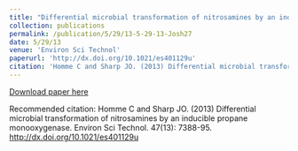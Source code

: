 ```yaml
---
title: "Differential microbial transformation of nitrosamines by an inducible propane monooxygenase"
collection: publications
permalink: /publication/5/29/13-5-29-13-Josh27
date: 5/29/13
venue: 'Environ Sci Technol'
paperurl: 'http://dx.doi.org/10.1021/es401129u'
citation: 'Homme C and Sharp JO. (2013) Differential microbial transformation of nitrosamines by an inducible propane monooxygenase. Environ Sci Technol. 47(13): 7388-95. http://dx.doi.org/10.1021/es401129u'
---
```


<a href='http://dx.doi.org/10.1021/es401129u'>Download paper here</a>

Recommended citation: Homme C and Sharp JO. (2013) Differential microbial transformation of nitrosamines by an inducible propane monooxygenase. Environ Sci Technol. 47(13): 7388-95. http://dx.doi.org/10.1021/es401129u